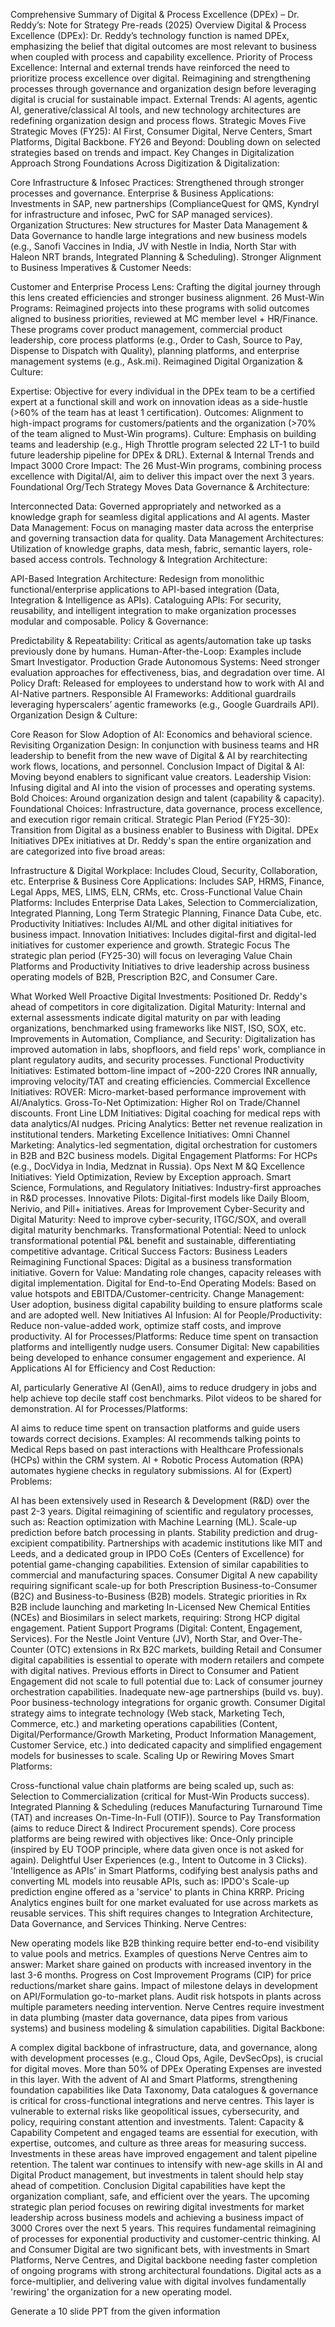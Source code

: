Comprehensive Summary of Digital & Process Excellence (DPEx) – Dr. Reddy’s: Note for Strategy Pre-reads (2025) Overview Digital & Process Excellence (DPEx): Dr. Reddy’s technology function is named DPEx, emphasizing the belief that digital outcomes are most relevant to business when coupled with process and capability excellence. Priority of Process Excellence: Internal and external trends have reinforced the need to prioritize process excellence over digital. Reimagining and strengthening processes through governance and organization design before leveraging digital is crucial for sustainable impact. External Trends: AI agents, agentic AI, generative/classical AI tools, and new technology architectures are redefining organization design and process flows. Strategic Moves Five Strategic Moves (FY25): AI First, Consumer Digital, Nerve Centers, Smart Platforms, Digital Backbone. FY26 and Beyond: Doubling down on selected strategies based on trends and impact. Key Changes in Digitalization Approach Strong Foundations Across Digitization & Digitalization:

Core Infrastructure & Infosec Practices: Strengthened through stronger processes and governance. Enterprise & Business Applications: Investments in SAP, new partnerships (ComplianceQuest for QMS, Kyndryl for infrastructure and infosec, PwC for SAP managed services). Organization Structures: New structures for Master Data Management & Data Governance to handle large integrations and new business models (e.g., Sanofi Vaccines in India, JV with Nestle in India, North Star with Haleon NRT brands, Integrated Planning & Scheduling). Stronger Alignment to Business Imperatives & Customer Needs:

Customer and Enterprise Process Lens: Crafting the digital journey through this lens created efficiencies and stronger business alignment. 26 Must-Win Programs: Reimagined projects into these programs with solid outcomes aligned to business priorities, reviewed at MC member level + HR/Finance. These programs cover product management, commercial product leadership, core process platforms (e.g., Order to Cash, Source to Pay, Dispense to Dispatch with Quality), planning platforms, and enterprise management systems (e.g., Ask.mi). Reimagined Digital Organization & Culture:

Expertise: Objective for every individual in the DPEx team to be a certified expert at a functional skill and work on innovation ideas as a side-hustle (>60% of the team has at least 1 certification). Outcomes: Alignment to high-impact programs for customers/patients and the organization (>70% of the team aligned to Must-Win programs). Culture: Emphasis on building teams and leadership (e.g., High Throttle program selected 22 LT-1 to build future leadership pipeline for DPEx & DRL). External & Internal Trends and Impact 3000 Crore Impact: The 26 Must-Win programs, combining process excellence with Digital/AI, aim to deliver this impact over the next 3 years. Foundational Org/Tech Strategy Moves Data Governance & Architecture:

Interconnected Data: Governed appropriately and networked as a knowledge graph for seamless digital applications and AI agents. Master Data Management: Focus on managing master data across the enterprise and governing transaction data for quality. Data Management Architectures: Utilization of knowledge graphs, data mesh, fabric, semantic layers, role-based access controls. Technology & Integration Architecture:

API-Based Integration Architecture: Redesign from monolithic functional/enterprise applications to API-based integration (Data, Integration & Intelligence as APIs). Cataloguing APIs: For security, reusability, and intelligent integration to make organization processes modular and composable. Policy & Governance:

Predictability & Repeatability: Critical as agents/automation take up tasks previously done by humans. Human-After-the-Loop: Examples include Smart Investigator. Production Grade Autonomous Systems: Need stronger evaluation approaches for effectiveness, bias, and degradation over time. AI Policy Draft: Released for employees to understand how to work with AI and AI-Native partners. Responsible AI Frameworks: Additional guardrails leveraging hyperscalers’ agentic frameworks (e.g., Google Guardrails API). Organization Design & Culture:

Core Reason for Slow Adoption of AI: Economics and behavioral science. Revisiting Organization Design: In conjunction with business teams and HR leadership to benefit from the new wave of Digital & AI by rearchitecting work flows, locations, and personnel. Conclusion Impact of Digital & AI: Moving beyond enablers to significant value creators. Leadership Vision: Infusing digital and AI into the vision of processes and operating systems. Bold Choices: Around organization design and talent (capability & capacity). Foundational Choices: Infrastructure, data governance, process excellence, and execution rigor remain critical. Strategic Plan Period (FY25-30): Transition from Digital as a business enabler to Business with Digital. DPEx Initiatives DPEx initiatives at Dr. Reddy's span the entire organization and are categorized into five broad areas:

Infrastructure & Digital Workplace: Includes Cloud, Security, Collaboration, etc. Enterprise & Business Core Applications: Includes SAP, HRMS, Finance, Legal Apps, MES, LIMS, ELN, CRMs, etc. Cross-Functional Value Chain Platforms: Includes Enterprise Data Lakes, Selection to Commercialization, Integrated Planning, Long Term Strategic Planning, Finance Data Cube, etc. Productivity Initiatives: Includes AI/ML and other digital initiatives for business impact. Innovation Initiatives: Includes digital-first and digital-led initiatives for customer experience and growth. Strategic Focus The strategic plan period (FY25-30) will focus on leveraging Value Chain Platforms and Productivity Initiatives to drive leadership across business operating models of B2B, Prescription B2C, and Consumer Care.

What Worked Well Proactive Digital Investments: Positioned Dr. Reddy's ahead of competitors in core digitalization. Digital Maturity: Internal and external assessments indicate digital maturity on par with leading organizations, benchmarked using frameworks like NIST, ISO, SOX, etc. Improvements in Automation, Compliance, and Security: Digitalization has improved automation in labs, shopfloors, and field reps' work, compliance in plant regulatory audits, and security processes. Functional Productivity Initiatives: Estimated bottom-line impact of ~200-220 Crores INR annually, improving velocity/TAT and creating efficiencies. Commercial Excellence Initiatives: ROVER: Micro-market-based performance improvement with AI/Analytics. Gross-To-Net Optimization: Higher RoI on Trade/Channel discounts. Front Line LDM Initiatives: Digital coaching for medical reps with data analytics/AI nudges. Pricing Analytics: Better net revenue realization in institutional tenders. Marketing Excellence Initiatives: Omni Channel Marketing: Analytics-led segmentation, digital orchestration for customers in B2B and B2C business models. Digital Engagement Platforms: For HCPs (e.g., DocVidya in India, Medznat in Russia). Ops Next M &Q Excellence Initiatives: Yield Optimization, Review by Exception approach. Smart Science, Formulations, and Regulatory Initiatives: Industry-first approaches in R&D processes. Innovative Pilots: Digital-first models like Daily Bloom, Nerivio, and Pill+ initiatives. Areas for Improvement Cyber-Security and Digital Maturity: Need to improve cyber-security, ITGC/SOX, and overall digital maturity benchmarks. Transformational Potential: Need to unlock transformational potential P&L benefit and sustainable, differentiating competitive advantage. Critical Success Factors: Business Leaders Reimagining Functional Spaces: Digital as a business transformation initiative. Govern for Value: Mandating role changes, capacity releases with digital implementation. Digital for End-to-End Operating Models: Based on value hotspots and EBITDA/Customer-centricity. Change Management: User adoption, business digital capability building to ensure platforms scale and are adopted well. New Initiatives AI Infusion: AI for People/Productivity: Reduce non-value-added work, optimize staff costs, and improve productivity. AI for Processes/Platforms: Reduce time spent on transaction platforms and intelligently nudge users. Consumer Digital: New capabilities being developed to enhance consumer engagement and experience. AI Applications AI for Efficiency and Cost Reduction:

AI, particularly Generative AI (GenAI), aims to reduce drudgery in jobs and help achieve top decile staff cost benchmarks. Pilot videos to be shared for demonstration. AI for Processes/Platforms:

AI aims to reduce time spent on transaction platforms and guide users towards correct decisions. Examples: AI recommends talking points to Medical Reps based on past interactions with Healthcare Professionals (HCPs) within the CRM system. AI + Robotic Process Automation (RPA) automates hygiene checks in regulatory submissions. AI for (Expert) Problems:

AI has been extensively used in Research & Development (R&D) over the past 2-3 years. Digital reimagining of scientific and regulatory processes, such as: Reaction optimization with Machine Learning (ML). Scale-up prediction before batch processing in plants. Stability prediction and drug-excipient compatibility. Partnerships with academic institutions like MIT and Leeds, and a dedicated group in IPDO CoEs (Centers of Excellence) for potential game-changing capabilities. Extension of similar capabilities to commercial and manufacturing spaces. Consumer Digital A new capability requiring significant scale-up for both Prescription Business-to-Consumer (B2C) and Business-to-Business (B2B) models. Strategic priorities in Rx B2B include launching and marketing In-Licensed New Chemical Entities (NCEs) and Biosimilars in select markets, requiring: Strong HCP digital engagement. Patient Support Programs (Digital: Content, Engagement, Services). For the Nestle Joint Venture (JV), North Star, and Over-The-Counter (OTC) extensions in Rx B2C markets, building Retail and Consumer digital capabilities is essential to operate with modern retailers and compete with digital natives. Previous efforts in Direct to Consumer and Patient Engagement did not scale to full potential due to: Lack of consumer journey orchestration capabilities. Inadequate new-age partnerships (build vs. buy). Poor business-technology integrations for organic growth. Consumer Digital strategy aims to integrate technology (Web stack, Marketing Tech, Commerce, etc.) and marketing operations capabilities (Content, Digital/Performance/Growth Marketing, Product Information Management, Customer Service, etc.) into dedicated capacity and simplified engagement models for businesses to scale. Scaling Up or Rewiring Moves Smart Platforms:

Cross-functional value chain platforms are being scaled up, such as: Selection to Commercialization (critical for Must-Win Products success). Integrated Planning & Scheduling (reduces Manufacturing Turnaround Time (TAT) and increases On-Time-In-Full (OTIF)). Source to Pay Transformation (aims to reduce Direct & Indirect Procurement spends). Core process platforms are being rewired with objectives like: Once-Only principle (inspired by EU TOOP principle, where data given once is not asked for again). Delightful User Experiences (e.g., Intent to Outcome in 3 Clicks). 'Intelligence as APIs' in Smart Platforms, codifying best analysis paths and converting ML models into reusable APIs, such as: IPDO's Scale-up prediction engine offered as a 'service' to plants in China KRRP. Pricing Analytics engines built for one market evaluated for use across markets as reusable services. This shift requires changes to Integration Architecture, Data Governance, and Services Thinking. Nerve Centres:

New operating models like B2B thinking require better end-to-end visibility to value pools and metrics. Examples of questions Nerve Centres aim to answer: Market share gained on products with increased inventory in the last 3-6 months. Progress on Cost Improvement Programs (CIP) for price reductions/market share gains. Impact of milestone delays in development on API/Formulation go-to-market plans. Audit risk hotspots in plants across multiple parameters needing intervention. Nerve Centres require investment in data plumbing (master data governance, data pipes from various systems) and business modeling & simulation capabilities. Digital Backbone:

A complex digital backbone of infrastructure, data, and governance, along with development processes (e.g., Cloud Ops, Agile, DevSecOps), is crucial for digital moves. More than 50% of DPEx Operating Expenses are invested in this layer. With the advent of AI and Smart Platforms, strengthening foundation capabilities like Data Taxonomy, Data catalogues & governance is critical for cross-functional integrations and nerve centres. This layer is vulnerable to external risks like geopolitical issues, cybersecurity, and policy, requiring constant attention and investments. Talent: Capacity & Capability Competent and engaged teams are essential for execution, with expertise, outcomes, and culture as three areas for measuring success. Investments in these areas have improved engagement and talent pipeline retention. The talent war continues to intensify with new-age skills in AI and Digital Product management, but investments in talent should help stay ahead of competition. Conclusion Digital capabilities have kept the organization compliant, safe, and efficient over the years. The upcoming strategic plan period focuses on rewiring digital investments for market leadership across business models and achieving a business impact of 3000 Crores over the next 5 years. This requires fundamental reimagining of processes for exponential productivity and customer-centric thinking. AI and Consumer Digital are two significant bets, with investments in Smart Platforms, Nerve Centres, and Digital backbone needing faster completion of ongoing programs with strong architectural foundations. Digital acts as a force-multiplier, and delivering value with digital involves fundamentally 'rewiring' the organization for a new operating model.

Generate a 10 slide PPT from the given information
